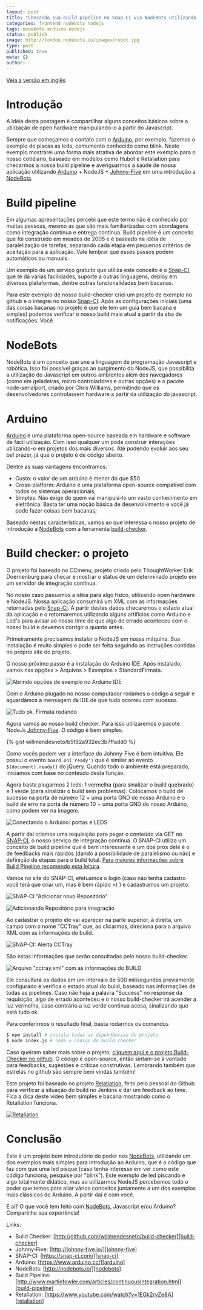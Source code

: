 ```yaml
---
layout: post
title: "Checando sua build pipeline no Snap-CI via NodeBots utilizando NodeJS e Arduino"
categories: frontend nodebots nodejs
tags: nodebots arduino nodejs
status: publish
image: http://london.nodebots.io/images/robot.jpg
type: post
published: true
meta: {}
author:
---
```


<a class="page-link" href="{{ '/2016/05/15/checking-your-build-in-snap-ci-via-nodebots-using-nodejs-and-arduino' | prepend: site.baseurl | replace: '//', '/' }}">Veja a versão em inglês</a>

# Introdução

A idéia desta postagem é compartilhar alguns conceitos básicos sobre a utilização de open hardware manipulando-o a partir do Javascript.

Sempre que começamos o contato com o [Arduino][arduino], por exemplo, fazemos o exemplo de piscas as leds, comumento conhecido como blink. Neste exemplo mostrarei uma forma mais atrativa de abordar este exemplo para o nosso cotidiano, baseado em modelos como Hubot e Retaliation para checarmos a nossa build pipeline e averiguarmos a saúde de nossa aplicação utilizando [Arduino][arduino] + NodeJS + [Johnny-Five][johnny-five] em uma introdução a [NodeBots][nodebots].


# Build pipeline

Em algumas apresentações percebi que este termo não é conhecido por muitas pessoas, mesmo as que são mais familiarizadas com abordagens como integração contínua e entrega contínua. Build pipeline é um conceito que foi construído em meados de 2005 e é baseado na idéia de paralelização de tarefas, separando cada etapa em pequenos critérios de aceitação para a aplicação. Vale lembrar que esses passos podem automáticos ou manuais.

Um exemplo de um serviço gratuito que utiliza este conceito é o [Snap-CI][snap-ci], que te dá várias facilidades, suporte a outras linguagens, deploy em diversas plataformas, dentre outras funcionalidades bem bacanas.

Para este exemplo de nosso build-checker criei um projeto de exemplo no github e o integrei no nosso [Snap-CI][snap-ci]. Após as configurações iniciais (uma das coisas bacanas no projeto é que ele tem um guia bem bacana e simples) podemos verificar o nosso build mais atual a partir da aba de notificações. Você


# NodeBots

NodeBots é um conceito que une a linguagem de programação Javascript e robótica. Isso foi possível graças ao surgimento do NodeJS, que possibilita a utilização do Javascript em outros ambientes além dos navegadores (como em geladeiras, micro controladores e outras opções) e o pacote node-serialport, criado por Chris Williams, permitindo que os desenvolvedores controlassem hardware a partir da utilização do javascript.


# Arduino

[Arduino][arduino] é uma plataforma open-source baseada em hardware e software de fácil utilização. Com isso qualquer um pode construir interações utilizando-o em projetos dos mais diversos. Até podendo evoluir aos seu bel prazer, já que o projeto é de código aberto.

Dentre as suas vantagens encontramos:

- Custo: o valor de um arduino é menor do que $50
- Cross-platform: Arduino é uma plataforma open-source
compatível com todos os sistemas operacionais;
- Simples: Não exige de quem vai manipulá-lo um vasto conhecimento em eletrônica. Basta ter uma noção básica de desenvolvimento e você já pode fazer coisas bem bacanas;

Baseado nestas características, vamos ao que interessa o nosso projeto de introdução a [NodeBots][nodebots] com a ferramenta [build-checker][build-checker].


# Build checker: o projeto

O projeto foi baseado no CCmenu, projeto criado pelo ThoughtWorker Erik Doernenburg para checar e mostrar o
status de um determinado projeto em um servidor de integração contínua.

No nosso caso passamos a idéia para algo físico, utilizando open hardware e NodeJS. Nossa aplicação consumirá um XML com as informações retornadas pelo [Snap-CI][snap-ci]. A partir destes dados checaremos o estado atual da aplicação e o retornaremos utilizando alguns artifícios como Arduino e Led's para avisar ao nosso time de que algo de errado aconteceu com o nosso build e devemos corrigir o quanto antes.

Primeiramente precisamos instalar o NodeJS em nossa máquina. Sua instalação é muito simples e pode ser feita seguindo as instruções contidas no próprio site do projeto.

O nosso próximo passo é a instalação do Arduino IDE. Após instalado, vamos nas opções > Arquivos > Exemplos > StandardFirmata.

![Abrindo opções de exemplo no Arduino IDE](/assets/images/open-firmata-example.png)

Com o Arduino plugado no nosso computador rodamos o código a seguir e aguardamos a mensagem da IDE de que tudo ocorreu com sucesso.

![Tudo ok. Firmata rodando](/assets/images/upload-firmata-example.png)

Agora vamos ao nosso build checker. Para isso utilizaremos o pacote NodeJs [Johnny-Five][johnny-five]. O código é bem simples.

{% gist willmendesneto/b5f92a932ec3b7ffadd0 %}

Como vocês podem ver a interface do Johnny-Five é bem intuitiva. Ele possui o evento `board.on('ready')` que é similar ao evento `$(document).ready()` do jQuery. Quando todo o ambiente está preparado, iniciamos com base no conteúdo desta função.

Agora basta plugarmos 2 leds: 1 vermelha (para sinalizar o build quebrado) e 1 verde (para sinalizar o build sem problemas). Colocamos o build de sucesso na porta de número 12 + uma porta GND do nosso Arduino e o build de erro na porta de número 10 + uma porta GND do nosso Arduino, como podem ver na imagem.

![Conectando o Arduino: portas e LEDS](/assets/images/connecting-arduino-leds.png)

A partir daí criamos uma requisição para pegar o conteúdo via GET no [SNAP-CI][snap-ci], o nosso serviço de integração contínua. O SNAP-CI utiliza um conceito de build pipeline que é bem interessante e um dos prós dele é o de feedbacks mais rápidos (dando a possibilidade de paralelismo ou não) e definição de etapas para o build total. [Para maiores informações sobre Build Pipeline recomendo esta leitura][build-pipeline].

Vamos no site do SNAP-CI, efetuamos o login (caso não tenha cadastro você terá que criar um, mas é bem rápido =) ) e cadastramos um projeto.

![SNAP-CI "Adicionar novo Repositório"](/assets/images/snap-ci-setup-repo.png)

![Adicionando Repositório para integração](/assets/images/snap-ci-choosing-repo.png)

Ao cadastrar o projeto ele vai aparecer na parte superior, à direita, um campo com o nome "CCTray" que, ao clicarmos, direciona para o arquivo XML com as informações do build.

![SNAP-CI: Alerta CCTray](/assets/images/snap-ci-cctray.png)

São estas informações que serão consultadas pelo nosso build-checker.

![Arquivo "cctray.xml" com as informações do BUILD](/assets/images/snap-ci-build-xml.png)

Ele consultará os dados em um intervalo de 500 milisegundos previamente configurado e verifica o estado atual do build, baseado nas informações de todas as pipelines. Caso não haja a palavra "Success" no response da requisição, algo de errado aconteceu e o nosso build-checker irá acender a luz vermelha, caso contrário a luz verde continua acesa, sinalizando que está tudo ok.

Para conferirmos o resultado final, basta rodarmos os comandos

```bash
$ npm install # instala todas as dependências do projeto
$ node index.js # roda o código do build checker
```

Caso queiram saber mais sobre o projeto, [cliquem aqui e o projeto Build-Checker no github][build-checker]. O código é open-source, então sintam-se à vontade para feedbacks, sugestões e críticas construtivas. Lembrando também que estrelas no github são sempre bem vindas também!

Este projeto foi baseado no projeto [Relatiation][retaliation], feito pelo pessoal do Github para verificar a situação do build no Jenkins e dar um feedback ao time. Fica a dica deste vídeo bem simples e bacana mostrando como o Retaliation funciona.

[![Retaliation](http://img.youtube.com/vi/1EGk2rvZe8A/0.jpg)](https://www.youtube.com/watch?v=1EGk2rvZe8A)


# Conclusão

Este é um projeto bem introdutório do poder nos [NodeBots][nodebots], utilizando um dos exemplos mais simples para introdução ao Arduino, que é o código que faz com que uma led pisque (caso tenha interesse em ver como este código funciona, pesquise por "blink"). Este exemplo de led piscando é algo totalmente didático, mas ao utilizarmos NodeJS percebemos todo o poder que temos para aliar vários conceitos juntamente a um dos exemplos mais clássicos do Arduino. A partir daí é com você.

E aí? O que você tem feito com [NodeBots][nodebots], Javascript e/ou Arduino? Compartilhe sua experiência!

Links:

* Build Checker: [http://github.com/willmendesneto/build-checker][build-checker]
* Johnny-Five: [http://johnny-five.io/][johnny-five]
* SNAP-CI: [https://snap-ci.com/][snap-ci]
* Arduino: [https://www.arduino.cc/][arduino]
* NodeBots: [http://nodebots.io/][nodebots]
* Build Pipeline: [http://www.martinfowler.com/articles/continuousIntegration.html][build-pipeline]
* Retaliation: [https://www.youtube.com/watch?v=1EGk2rvZe8A][retaliation]


[build-checker]:https://github.com/willmendesneto/build-checker
[johnny-five]:https://johnny-five.io/
[snap-ci]:https://snap-ci.com/
[arduino]:https://www.arduino.cc/
[nodebots]:https://nodebots.io/
[build-pipeline]:http://www.martinfowler.com/articles/continuousIntegration.html
[retaliation]:https://www.youtube.com/watch?v=1EGk2rvZe8A
